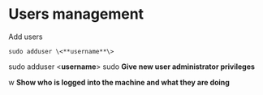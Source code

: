 # Users management
Add users

```console
sudo adduser \<**username**\> 
```
sudo adduser \<**username**\> sudo **Give new user administrator
privileges**

w **Show who is logged into the machine and what they are doing**
